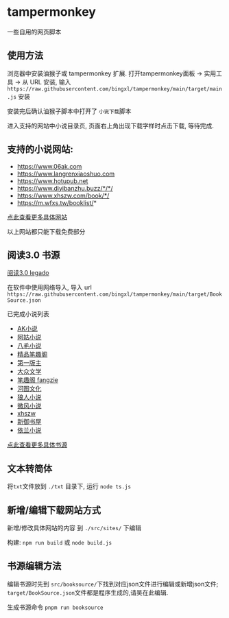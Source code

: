 # tampermonkey
一些自用的网页脚本



## 使用方法
浏览器中安装油猴子或 tampermonkey 扩展.
打开tampermonkey面板 -> 实用工具 -> 从 URL 安装,  输入 `https://raw.githubusercontent.com/bingxl/tampermonkey/main/target/main.js` 安装

安装完后确认油猴子脚本中打开了 `小说下载`脚本

进入支持的网站中小说目录页, 页面右上角出现下载字样时点击下载, 等待完成.



## 支持的小说网站:
+ https://www.06ak.com
+ https://www.langrenxiaoshuo.com
+ https://www.hotupub.net
+ https://www.diyibanzhu.buzz/*/*/
+ https://www.xhszw.com/book/*/
+ https://m.wfxs.tw/booklist/*

[点此查看更多具体网站](/doc/siteList.md)

以上网站都只能下载免费部分

## 阅读3.0 书源
[阅读3.0 legado](https://github.com/gedoor/legado)

在软件中使用网络导入, 导入 url `https://raw.githubusercontent.com/bingxl/tampermonkey/main/target/BookSource.json`

已完成小说列表
+ [AK小说](https://www.06ak.com)
+ [阿姑小说](http://m.aguxs.com)
+ [八毛小说](http://m.bamxs.com)
+ [精品笔趣阁](https://bqgjpw.com)
+ [第一版主](https://www.diyibanzhu.buzz)
+ [大众文学](https://m.dzwx520.com)
+ [笔趣阁 fangzie](https://m.fangzie.com)
+ [河图文化](https://www.hotupub.net)
+ [狼人小说](https://www.langrenxiaoshuo.com)
+ [微风小说](https://m.wfxs.tw)
+ [xhszw](https://www.xhszw.com)
+ [新御书屋](https://m.xinyushuwu1.com)
+ [依兰小说](https://www.yilanxs.com)

[点此查看更多具体书源](/doc/sourceList.md)


## 文本转简体
将`txt`文件放到 `./txt` 目录下, 运行 `node ts.js`

## 新增/编辑下载网站方式
新增/修改具体网站的内容 到 `./src/sites/` 下编辑

构建: `npm run build` 或 `node build.js`

## 书源编辑方法
编辑书源时先到 `src/booksource/`下找到对应json文件进行编辑或新增json文件; `target/BookSource.json`文件都是程序生成的,请吴在此编辑.

生成书源命令 `pnpm run booksource`